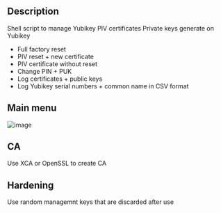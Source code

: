 
## Description

Shell script to manage Yubikey PIV certificates
Private keys generate on Yubikey

- Full factory reset
- PIV reset + new certificate
- PIV certificate without reset
- Change PIN + PUK
- Log certificates + public keys
- Log Yubikey serial numbers + common name in CSV format

## Main menu
![image](https://github.com/user-attachments/assets/b66d5222-3bbc-448a-ab90-3779ec9416be)

## CA
Use XCA or OpenSSL to create CA 

## Hardening
Use random managemnt keys that are discarded after use
